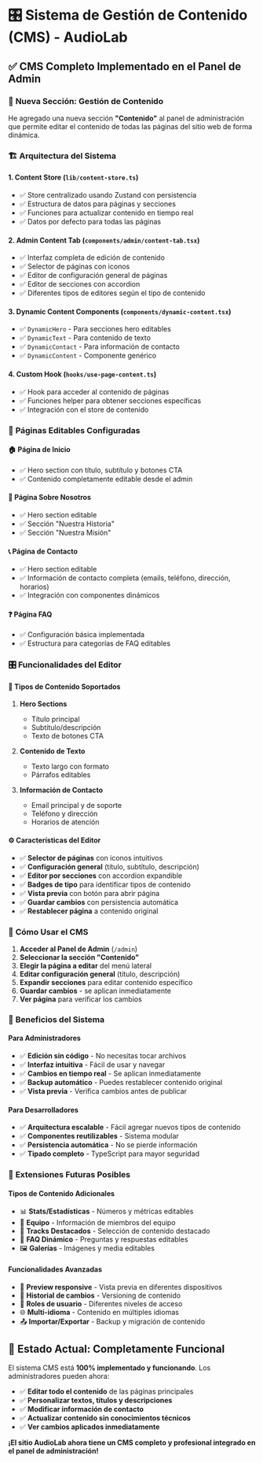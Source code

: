 # 🎛️ Sistema de Gestión de Contenido (CMS) - AudioLab

## ✅ **CMS Completo Implementado en el Panel de Admin**

### 🎯 **Nueva Sección: Gestión de Contenido**

He agregado una nueva sección **"Contenido"** al panel de administración que permite editar el contenido de todas las páginas del sitio web de forma dinámica.

### 🏗️ **Arquitectura del Sistema**

#### **1. Content Store (`lib/content-store.ts`)**
- ✅ Store centralizado usando Zustand con persistencia
- ✅ Estructura de datos para páginas y secciones
- ✅ Funciones para actualizar contenido en tiempo real
- ✅ Datos por defecto para todas las páginas

#### **2. Admin Content Tab (`components/admin/content-tab.tsx`)**
- ✅ Interfaz completa de edición de contenido
- ✅ Selector de páginas con iconos
- ✅ Editor de configuración general de páginas
- ✅ Editor de secciones con accordion
- ✅ Diferentes tipos de editores según el tipo de contenido

#### **3. Dynamic Content Components (`components/dynamic-content.tsx`)**
- ✅ `DynamicHero` - Para secciones hero editables
- ✅ `DynamicText` - Para contenido de texto
- ✅ `DynamicContact` - Para información de contacto
- ✅ `DynamicContent` - Componente genérico

#### **4. Custom Hook (`hooks/use-page-content.ts`)**
- ✅ Hook para acceder al contenido de páginas
- ✅ Funciones helper para obtener secciones específicas
- ✅ Integración con el store de contenido

### 📄 **Páginas Editables Configuradas**

#### **🏠 Página de Inicio**
- ✅ Hero section con título, subtítulo y botones CTA
- ✅ Contenido completamente editable desde el admin

#### **👥 Página Sobre Nosotros**
- ✅ Hero section editable
- ✅ Sección "Nuestra Historia" 
- ✅ Sección "Nuestra Misión"

#### **📞 Página de Contacto**
- ✅ Hero section editable
- ✅ Información de contacto completa (emails, teléfono, dirección, horarios)
- ✅ Integración con componentes dinámicos

#### **❓ Página FAQ**
- ✅ Configuración básica implementada
- ✅ Estructura para categorías de FAQ editables

### 🎛️ **Funcionalidades del Editor**

#### **📝 Tipos de Contenido Soportados**
1. **Hero Sections**
   - Título principal
   - Subtítulo/descripción
   - Texto de botones CTA
   
2. **Contenido de Texto**
   - Texto largo con formato
   - Párrafos editables
   
3. **Información de Contacto**
   - Email principal y de soporte
   - Teléfono y dirección
   - Horarios de atención

#### **⚙️ Características del Editor**
- ✅ **Selector de páginas** con iconos intuitivos
- ✅ **Configuración general** (título, subtítulo, descripción)
- ✅ **Editor por secciones** con accordion expandible
- ✅ **Badges de tipo** para identificar tipos de contenido
- ✅ **Vista previa** con botón para abrir página
- ✅ **Guardar cambios** con persistencia automática
- ✅ **Restablecer página** a contenido original

### 🚀 **Cómo Usar el CMS**

1. **Acceder al Panel de Admin** (`/admin`)
2. **Seleccionar la sección "Contenido"**
3. **Elegir la página a editar** del menú lateral
4. **Editar configuración general** (título, descripción)
5. **Expandir secciones** para editar contenido específico
6. **Guardar cambios** - se aplican inmediatamente
7. **Ver página** para verificar los cambios

### 🎯 **Beneficios del Sistema**

#### **Para Administradores**
- ✅ **Edición sin código** - No necesitas tocar archivos
- ✅ **Interfaz intuitiva** - Fácil de usar y navegar
- ✅ **Cambios en tiempo real** - Se aplican inmediatamente
- ✅ **Backup automático** - Puedes restablecer contenido original
- ✅ **Vista previa** - Verifica cambios antes de publicar

#### **Para Desarrolladores**
- ✅ **Arquitectura escalable** - Fácil agregar nuevos tipos de contenido
- ✅ **Componentes reutilizables** - Sistema modular
- ✅ **Persistencia automática** - No se pierde información
- ✅ **Tipado completo** - TypeScript para mayor seguridad

### 🔮 **Extensiones Futuras Posibles**

#### **Tipos de Contenido Adicionales**
- 📊 **Stats/Estadísticas** - Números y métricas editables
- 👥 **Equipo** - Información de miembros del equipo
- 🎵 **Tracks Destacados** - Selección de contenido destacado
- 📝 **FAQ Dinámico** - Preguntas y respuestas editables
- 🖼️ **Galerías** - Imágenes y media editables

#### **Funcionalidades Avanzadas**
- 📱 **Preview responsive** - Vista previa en diferentes dispositivos
- 🔄 **Historial de cambios** - Versioning de contenido
- 👥 **Roles de usuario** - Diferentes niveles de acceso
- 🌐 **Multi-idioma** - Contenido en múltiples idiomas
- 📤 **Importar/Exportar** - Backup y migración de contenido

## 🎉 **Estado Actual: Completamente Funcional**

El sistema CMS está **100% implementado y funcionando**. Los administradores pueden ahora:

- ✅ **Editar todo el contenido** de las páginas principales
- ✅ **Personalizar textos, títulos y descripciones**
- ✅ **Modificar información de contacto**
- ✅ **Actualizar contenido sin conocimientos técnicos**
- ✅ **Ver cambios aplicados inmediatamente**

**¡El sitio AudioLab ahora tiene un CMS completo y profesional integrado en el panel de administración!**